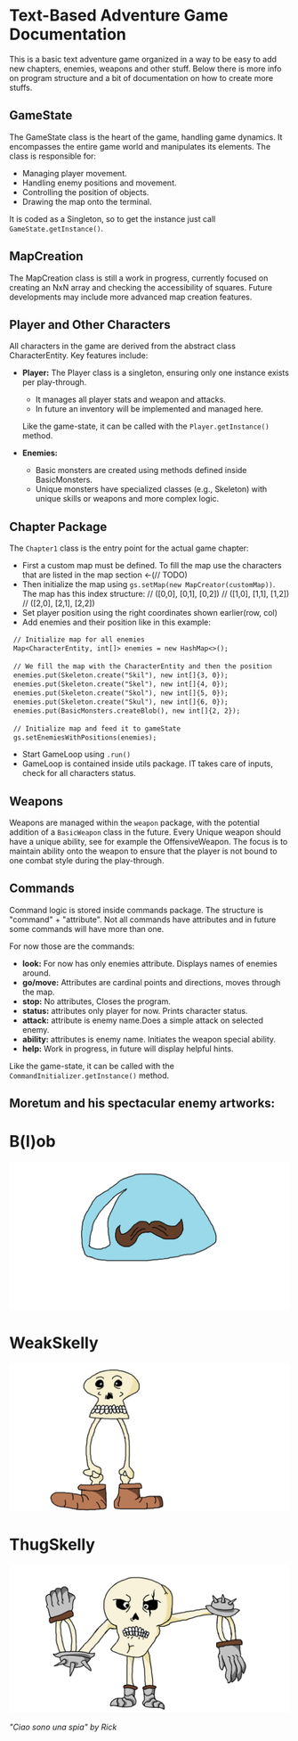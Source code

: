 # Text-Based Adventure Game Documentation

This is a basic text adventure game organized in a way to be easy to add new chapters, enemies, weapons and other stuff.
Below there is more info on program structure and a bit of documentation on how to create more stuffs.

## GameState

The GameState class is the heart of the game, handling game dynamics.
It encompasses the entire game world and manipulates its elements.
The class is responsible for:

- Managing player movement.
- Handling enemy positions and movement.
- Controlling the position of objects.
- Drawing the map onto the terminal.

It is coded as a Singleton, so to get the instance just call `GameState.getInstance()`.

## MapCreation

The MapCreation class is still a work in progress, currently focused on creating an NxN array and checking the
accessibility of squares.
Future developments may include more advanced map creation features.

## Player and Other Characters

All characters in the game are derived from the abstract class CharacterEntity.
Key features include:

- **Player:** The Player class is a singleton, ensuring only one instance exists per play-through.
    - It manages all player stats and weapon and attacks.
    - In future an inventory will be implemented and managed here.

  Like the game-state, it can be called with the `Player.getInstance()` method.
- **Enemies:**
    - Basic monsters are created using methods defined inside BasicMonsters.
    - Unique monsters have specialized classes (e.g., Skeleton) with unique skills or weapons and more complex logic.

## Chapter Package

The `Chapter1` class is the entry point for the actual game chapter:

- First a custom map must be defined. To fill the map use the characters that are listed in the map section  <-(// TODO)
- Then initialize the map using `gs.setMap(new MapCreator(customMap))`.
  The map has this index structure:
  //  ([0,0], [0,1], [0,2])
  //  ([1,0], [1,1], [1,2])
  //  ([2,0], [2,1], [2,2])
- Set player position using the right coordinates shown earlier(row, col)
- Add enemies and their position like in this example:

```
 // Initialize map for all enemies
 Map<CharacterEntity, int[]> enemies = new HashMap<>();

 // We fill the map with the CharacterEntity and then the position
 enemies.put(Skeleton.create("Skil"), new int[]{3, 0});
 enemies.put(Skeleton.create("Skel"), new int[]{4, 0});
 enemies.put(Skeleton.create("Skol"), new int[]{5, 0});
 enemies.put(Skeleton.create("Skul"), new int[]{6, 0});
 enemies.put(BasicMonsters.createBlob(), new int[]{2, 2});

 // Initialize map and feed it to gameState
 gs.setEnemiesWithPositions(enemies);
```

- Start GameLoop using `.run()`
- GameLoop is contained inside utils package. IT takes care of inputs, check for all characters status.

## Weapons

Weapons are managed within the `weapon` package, with the potential addition of a `BasicWeapon` class in the future.
Every Unique weapon should have a unique ability, see for example the OffensiveWeapon.
The focus is to maintain ability onto the weapon to ensure that the player is not bound to one combat style during the
play-through.

## Commands

Command logic is stored inside commands package.
The structure is "command" + "attribute".
Not all commands have attributes and in future some commands will have more than one.

For now those are the commands:

- **look:** For now has only enemies attribute. Displays names of enemies around.
- **go/move:** Attributes are cardinal points and directions, moves through the map.
- **stop:** No attributes, Closes the program.
- **status:** attributes only player for now. Prints character status.
- **attack:** attribute is enemy name.Does a simple attack on selected enemy.
- **ability:** attributes is enemy name. Initiates the weapon special ability.
- **help:** Work in progress, in future will display helpful hints.

Like the game-state, it can be called with the `CommandInitializer.getInstance()` method.

## Moretum and his spectacular enemy artworks:

# B(l)ob

![B(l)ob](src/main/resources/artwork/B(l)ob.png)

# WeakSkelly

![WeakSkelly](src/main/resources/artwork/WeakSkelly.png)

# ThugSkelly

![ThugSkelly](src/main/resources/artwork/ThugSkelly.png)

*"Ciao sono una spia" by Rick*
